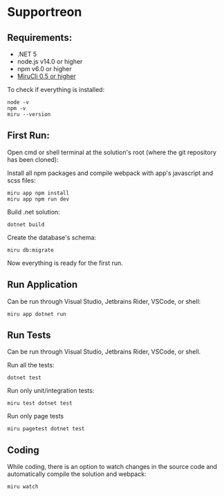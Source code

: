 # Supportreon

## Requirements:

* .NET 5
* node.js v14.0 or higher
* npm v6.0 or higher
* [MiruCli 0.5 or higher](https://mirufx.github.io/Introduction/GettingStarted.html#installing)

To check if everything is installed:

```shell
node -v
npm -v
miru --version
```

## First Run:

Open cmd or shell terminal at the solution's root (where the git repository has been cloned):

Install all npm packages and compile webpack with app's javascript and scss files:

```shell
miru app npm install
miru app npm run dev
```

Build .net solution:
```shell
dotnet build
```

Create the database's schema:
```shell
miru db:migrate
```

Now everything is ready for the first run.

## Run Application

Can be run through Visual Studio, Jetbrains Rider, VSCode, or shell:
```shell
miru app dotnet run
```

## Run Tests

Can be run through Visual Studio, Jetbrains Rider, VSCode, or shell.

Run all the tests:

```shell
dotnet test
```

Run only unit/integration tests:

```shell
miru test dotnet test
```

Run only page tests

```shell
miru pagetest dotnet test
```

## Coding

While coding, there is an option to watch changes in the source code and automatically compile the solution and webpack:

```shell
miru watch
```





